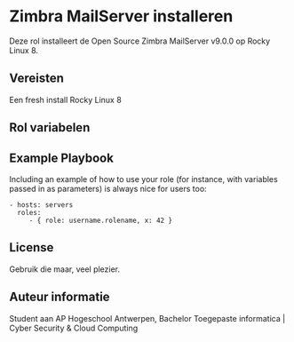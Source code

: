 Zimbra MailServer installeren
=========

Deze rol installeert de Open Source Zimbra MailServer v9.0.0 op Rocky Linux 8.

Vereisten
------------

Een fresh install Rocky Linux 8

Rol variabelen
--------------

Example Playbook
----------------

Including an example of how to use your role (for instance, with variables passed in as parameters) is always nice for users too:

    - hosts: servers
      roles:
         - { role: username.rolename, x: 42 }

License
-------

Gebruik die maar, veel plezier.

Auteur informatie
------------------

Student aan AP Hogeschool Antwerpen, Bachelor Toegepaste informatica | Cyber Security & Cloud Computing
